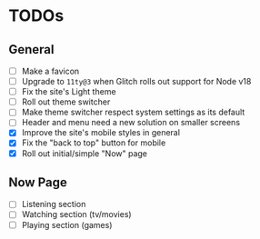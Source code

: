 # TODOs

## General

- [ ] Make a favicon
- [ ] Upgrade to `11ty@3` when Glitch rolls out support for Node v18
- [ ] Fix the site's Light theme
- [ ] Roll out theme switcher
- [ ] Make theme switcher respect system settings as its default
- [ ] Header and menu need a new solution on smaller screens
- [x] Improve the site's mobile styles in general
- [x] Fix the "back to top" button for mobile
- [x] Roll out initial/simple "Now" page

## Now Page

- [ ] Listening section
- [ ] Watching section (tv/movies)
- [ ] Playing section (games)